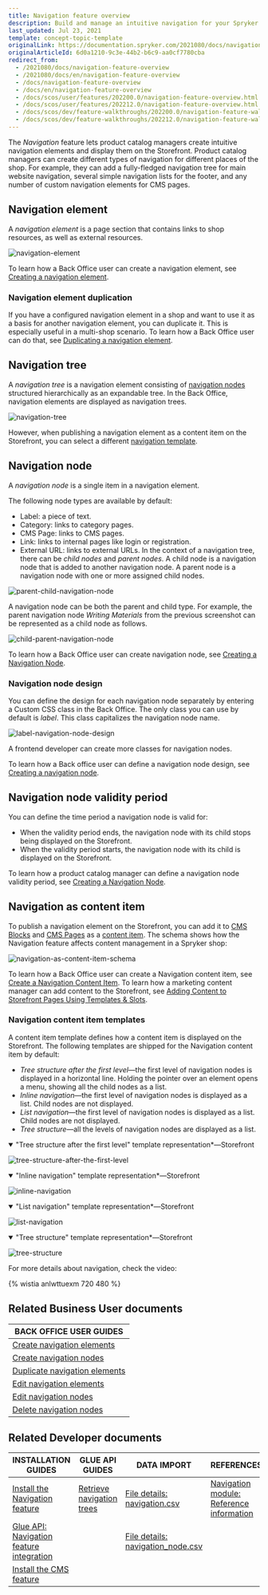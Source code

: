 ```yaml
---
title: Navigation feature overview
description: Build and manage an intuitive navigation for your Spryker shop.
last_updated: Jul 23, 2021
template: concept-topic-template
originalLink: https://documentation.spryker.com/2021080/docs/navigation-feature-overview
originalArticleId: 6d0a1210-9c3e-44b2-b6c9-aa0cf7780cba
redirect_from:
  - /2021080/docs/navigation-feature-overview
  - /2021080/docs/en/navigation-feature-overview
  - /docs/navigation-feature-overview
  - /docs/en/navigation-feature-overview
  - /docs/scos/user/features/202200.0/navigation-feature-overview.html
  - /docs/scos/user/features/202212.0/navigation-feature-overview.html
  - /docs/scos/dev/feature-walkthroughs/202200.0/navigation-feature-walkthrough/navigation-feature-walkthrough.html  
  - /docs/scos/dev/feature-walkthroughs/202212.0/navigation-feature-walkthrough/navigation-feature-walkthrough.html  
---
```


The *Navigation* feature lets product catalog managers create intuitive navigation elements and display them on the Storefront. Product catalog managers can create different types of navigation for different places of the shop. For example, they can add a fully-fledged navigation tree for main website navigation, several simple navigation lists for the footer, and any number of custom navigation elements for CMS pages.

## Navigation element

A *navigation element* is a page section that contains links to shop resources, as well as external resources.

![navigation-element](https://spryker.s3.eu-central-1.amazonaws.com/docs/Features/Navigation/Navigation/Navigation+Feature+Overview/navigation+element.png)

To learn how a Back Office user can create a navigation element, see [Creating a navigation element](/docs/pbc/all/content-management-system/{{page.version}}/base-shop/manage-in-the-back-office/navigation/create-navigation-elements.html).

### Navigation element duplication

If you have a configured navigation element in a shop and want to use it as a basis for another navigation element, you can duplicate it. This is especially useful in a multi-shop scenario.
To learn how a Back Office user can do that, see [Duplicating a navigation element](/docs/pbc/all/content-management-system/{{page.version}}/base-shop/manage-in-the-back-office/navigation/duplicate-navigation-elements.html).

## Navigation tree

A *navigation tree* is a navigation element consisting of [navigation nodes](#navigation-node) structured hierarchically as an expandable tree.
In the Back Office, navigation elements are displayed as navigation trees.

![navigation-tree](https://spryker.s3.eu-central-1.amazonaws.com/docs/Features/Navigation/Navigation/Navigation+Feature+Overview/navigation-tree.png)

However, when publishing a navigation element as a content item on the Storefront, you can select a different [navigation template](#navigation-content-item-templates).

## Navigation node

A *navigation node* is a single item in a navigation element.

The following node types are available by default:
* Label: a piece of text.
* Category: links to category pages.
* CMS Page: links to CMS pages.
* Link: links to internal pages like login or registration.
* External URL: links to external URLs.
In the context of a navigation tree, there can be *child nodes* and *parent nodes*. A child node is a navigation node that is added to another navigation node. A parent node is a navigation node with one or more assigned child nodes.


![parent-child-navigation-node](https://spryker.s3.eu-central-1.amazonaws.com/docs/Features/Navigation/Navigation/Navigation+Feature+Overview/parent-child-navigation-node.png)


A navigation node can be both the parent and child type. For example, the parent navigation node *Writing Materials* from the previous screenshot can be represented as a child node as follows.

![child-parent-navigation-node](https://spryker.s3.eu-central-1.amazonaws.com/docs/Features/Navigation/Navigation/Navigation+Feature+Overview/child-parent-navigation-node.png)

To learn how a Back Office user can create navigation node, see [Creating a Navigation Node](/docs/pbc/all/content-management-system/{{page.version}}/base-shop/manage-in-the-back-office/navigation/create-navigation-nodes.html).

### Navigation node design

You can define the design for each navigation node separately by entering a Custom CSS class in the Back Office.
The only class you can use by default is *label*. This class capitalizes the navigation node name.

![label-navigation-node-design](https://spryker.s3.eu-central-1.amazonaws.com/docs/Features/Navigation/Navigation/Navigation+Feature+Overview/label-navigation-node-design.png)


A frontend developer can create more classes for navigation nodes.

To learn how a Back office user can define a navigation node design, see [Creating a navigation node](/docs/pbc/all/content-management-system/{{page.version}}/base-shop/manage-in-the-back-office/navigation/create-navigation-nodes.html).

## Navigation node validity period

You can define the time period a navigation node is valid for:
* When the validity period ends, the navigation node with its child stops being displayed on the Storefront.
* When the validity period starts, the navigation node with its child is displayed on the Storefront.

To learn how a product catalog manager can define a navigation node validity period, see [Creating a Navigation Node](/docs/pbc/all/content-management-system/{{page.version}}/base-shop/manage-in-the-back-office/navigation/create-navigation-nodes.html).

## Navigation as content item

To publish a navigation element on the Storefront, you can add it to [CMS Blocks](/docs/pbc/all/content-management-system/{{page.version}}/base-shop/cms-feature-overview/cms-blocks-overview.html) and [CMS Pages](/docs/pbc/all/content-management-system/{{page.version}}/base-shop/cms-feature-overview/cms-pages-overview.html) as a [content item](/docs/pbc/all/content-management-system/{{page.version}}/base-shop/navigation-feature-overview.html).
The schema shows how the Navigation feature affects content management in a Spryker shop:

![navigation-as-content-item-schema](https://confluence-connect.gliffy.net/embed/image/a086fe4e-1d09-49ae-a181-ebd8b0f8c051.png?utm_medium=live&utm_source=custom)

To learn how a Back Office user can create a Navigation content item, see [Create a Navigation Content Item](/docs/pbc/all/content-management-system/{{page.version}}/base-shop/manage-in-the-back-office/content-items/create-navigation-content-items.html).
To learn how a marketing content manager can add content to the Storefront, see [Adding Content to Storefront Pages Using Templates & Slots](/docs/pbc/all/content-management-system/{{page.version}}/base-shop/manage-in-the-back-office/best-practices-add-content-to-the-storefront-pages-using-templates-and-slots.html).

### Navigation content item templates

A content item template defines how a content item is displayed on the Storefront. The following templates are shipped for the Navigation content item by default:

* *Tree structure after the first level*—the first level of navigation nodes is displayed in a horizontal line. Holding the pointer over an element opens a menu, showing all the child nodes as a list.
* *Inline navigation*—the first level of navigation nodes is displayed as a list. Child nodes are not displayed.
* *List navigation*—the first level of navigation nodes is displayed as a list. Child nodes are not displayed.
* *Tree structure*—all the levels of navigation nodes are displayed as a list.


<details open><summary markdown='span'>"Tree structure after the first level" template representation*—Storefront</summary>

![tree-structure-after-the-first-level](https://spryker.s3.eu-central-1.amazonaws.com/docs/Features/Navigation/Navigation/Navigation+Feature+Overview/tree-structure-after-the-first-level.png)

</details>

<details open><summary markdown='span'>"Inline navigation" template representation*—Storefront</summary>

![inline-navigation](https://spryker.s3.eu-central-1.amazonaws.com/docs/Features/Navigation/Navigation/Navigation+Feature+Overview/inline-navigation.png)

</details>

<details open><summary markdown='span'>"List navigation" template representation*—Storefront</summary>

![list-navigation](https://spryker.s3.eu-central-1.amazonaws.com/docs/Features/Navigation/Navigation/Navigation+Feature+Overview/list-navigation.png)

</details>

<details open><summary markdown='span'>"Tree structure" template representation*—Storefront</summary>

![tree-structure](https://spryker.s3.eu-central-1.amazonaws.com/docs/Features/Navigation/Navigation/Navigation+Feature+Overview/tree-structure.png)

</details>

For more details about navigation, check the video:

{% wistia anlwttuexm 720 480 %}

## Related Business User documents

|BACK OFFICE USER GUIDES|
|---|
| [Create navigation elements](/docs/pbc/all/content-management-system/{{page.version}}/base-shop/manage-in-the-back-office/navigation/create-navigation-elements.html) |
| [Create navigation nodes](/docs/pbc/all/content-management-system/{{page.version}}/base-shop/manage-in-the-back-office/navigation/create-navigation-nodes.html) |
| [Duplicate navigation elements](/docs/pbc/all/content-management-system/{{page.version}}/base-shop/manage-in-the-back-office/navigation/duplicate-navigation-elements.html) |
| [Edit navigation elements](/docs/pbc/all/content-management-system/{{page.version}}/base-shop/manage-in-the-back-office/navigation/edit-navigation-elements.html) |
| [Edit navigation nodes](/docs/pbc/all/content-management-system/{{page.version}}/base-shop/manage-in-the-back-office/navigation/edit-navigation-nodes.html) |
| [Delete navigation nodes](/docs/pbc/all/content-management-system/{{page.version}}/base-shop/manage-in-the-back-office/navigation/delete-navigation-nodes.html) |

## Related Developer documents

| INSTALLATION GUIDES | GLUE API GUIDES | DATA IMPORT | REFERENCES |
|---|---|---|---|
| [Install the Navigation feature](/docs/scos/dev/feature-integration-guides/{{page.version}}/navigation-feature-integration.html) | [Retrieve navigation trees](/docs/pbc/all/content-management-system/{{page.version}}/base-shop/manage-using-glue-api/retrieve-navigation-trees.html) | [File details: navigation.csv](/docs/pbc/all/content-management-system/{{page.version}}/base-shop/import-and-export-data/file-details-navigation.csv.html) | [Navigation module: Reference information](/docs/pbc/all/content-management-system/{{page.version}}/base-shop/extend-and-customize/navigation-module-reference-information.html) |
| [Glue API: Navigation feature integration](/docs/pbc/all/content-management-system/{{page.version}}/base-shop/install-and-upgrade/install-features/install-the-navigation-feature.html) |  | [File details: navigation_node.csv](/docs/pbc/all/content-management-system/{{page.version}}/base-shop/import-and-export-data/file-details-navigation-node.csv.html) | |
| [Install the CMS feature](/docs/pbc/all/content-management-system/{{page.version}}/base-shop/install-and-upgrade/install-features/install-the-cms-feature.html) |  |  |  |
